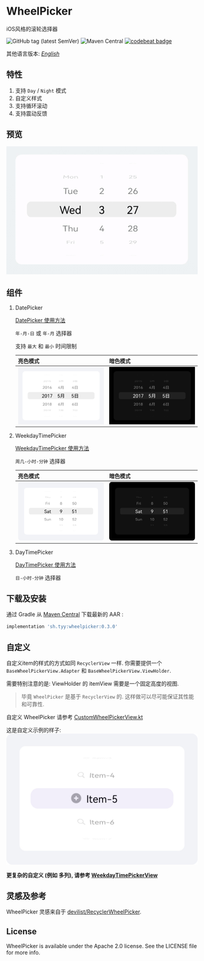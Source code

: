 WheelPicker
===
iOS风格的滚轮选择器

![GitHub tag (latest SemVer)](https://img.shields.io/github/v/tag/ty0x2333/WheelPicker)
![Maven Central](https://img.shields.io/maven-central/v/sh.tyy/wheelpicker)
[![codebeat badge](https://codebeat.co/badges/346d671e-d683-4471-be7d-a3d6f742de86)](https://codebeat.co/projects/github-com-ty0x2333-wheelpicker-master)

其他语言版本: [*English*](README.md)

特性
---
1. 支持 `Day` / `Night` 模式
2. 自定义样式
3. 支持循环滚动
4. 支持震动反馈

预览
---
![Preview](resources/preview.gif)

组件
---
1. DatePicker

    [DatePicker 使用方法](example/src/main/java/sh/tyy/wheelpicker/example/DatePickerExampleActivity.kt)

    `年-月-日` 或 `年-月` 选择器

    支持 `最大` 和 `最小` 时间限制

    |亮色模式|暗色模式|
    |---|---|
    |![Day](resources/datepicker_day_zh.png)|![Night](resources/datepicker_night_zh.png)|

2. WeekdayTimePicker

    [WeekdayTimePicker 使用方法](example/src/main/java/sh/tyy/wheelpicker/example/WeekdayTimePickerExampleActivity.kt)

    `周几-小时-分钟` 选择器

    |亮色模式|暗色模式|
    |---|---|
    |![Day](resources/weektimepicker_day.png)|![Night](resources/weektimepicker_night.png)|

3. DayTimePicker

    [DayTimePicker 使用方法](example/src/main/java/sh/tyy/wheelpicker/example/DayTimePickerExampleActivity.kt)

    `日-小时-分钟` 选择器

下载及安装
---

通过 Gradle 从 [Maven Central](https://search.maven.org/search?q=g:%20sh.tyy%20a:%20wheelpicker) 下载最新的 AAR :

```gradle
implementation 'sh.tyy:wheelpicker:0.3.0'
```

自定义
---
自定义item的样式的方式如同 `RecyclerView` 一样.
你需要提供一个 `BaseWheelPickerView.Adapter` 和 `BaseWheelPickerView.ViewHolder`.

需要特别注意的是: ViewHolder 的 itemView 需要是一个固定高度的视图.

> 毕竟 `WheelPicker` 是基于 `RecyclerView` 的. 这样做可以尽可能保证其性能和可靠性.

自定义 WheelPicker 请参考 [CustomWheelPickerView.kt](app/src/main/java/sh/tyy/wheelpicker/example/custom/CustomWheelPickerView.kt)

这是自定义示例的样子:
![Custom](resources/custom.png)

**更复杂的自定义 (例如 多列), 请参考 [WeekdayTimePickerView](WheelPicker/src/main/java/sh/tyy/wheelpicker/WeekdayTimePickerView.kt)**

灵感及参考
---
WheelPicker 灵感来自于 [devilist/RecyclerWheelPicker](https://github.com/devilist/RecyclerWheelPicker).

License
---
WheelPicker is available under the Apache 2.0 license. See the LICENSE file for more info.